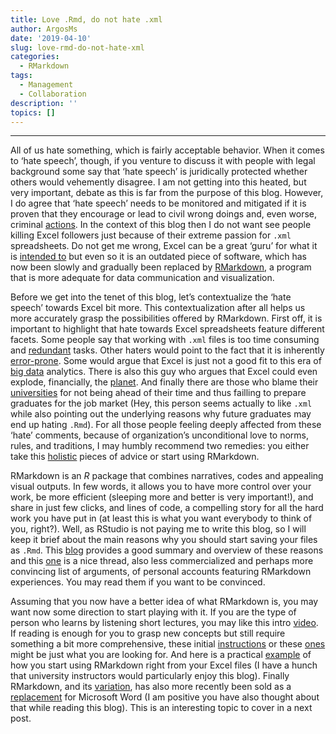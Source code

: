 ```yaml
---
title: Love .Rmd, do not hate .xml
author: ArgosMs
date: '2019-04-10'
slug: love-rmd-do-not-hate-xml
categories:
  - RMarkdown
tags:
  - Management
  - Collaboration
description: ''
topics: []
---
```


***

All of us hate something, which is fairly acceptable behavior. When it comes to ‘hate speech’, though, if you venture to discuss it with people with legal background some say that ‘hate speech’ is juridically protected whether others would vehemently disagree. I am not getting into this heated, but very important, debate as this is far from the purpose of this blog. However, I do agree that ‘hate speech’ needs to be monitored and mitigated if it is proven that they encourage or lead to civil wrong doings and, even worse, criminal [actions](https://www.washingtonpost.com/nation/2018/11/30/how-online-hate-speech-is-fueling-real-life-violence/?noredirect=on&utm_term=.2cca6fef0750). In the context of this blog then I do not want see people killing Excel followers just because of their extreme passion for `.xml` spreadsheets. Do not get me wrong, Excel can be a great ‘guru’ for what it is [intended to](https://www.lifewire.com/what-is-microsoft-excel-3573533) but even so it is an outdated piece of software, which has now been slowly and gradually been replaced by [RMarkdown](https://vimeo.com/178485416), a program that is more adequate for data communication and visualization.

Before we get into the tenet of this blog, let’s contextualize the ‘hate speech’ towards Excel bit more. This contextualization after all helps us more accurately grasp the possibilities offered by RMarkdown. First off, it is important to highlight that hate towards Excel spreadsheets feature different facets. Some people say that working with `.xml` files is too time consuming and [redundant](https://www.reddit.com/r/rant/comments/5ygmb1/i_fuckin_hate_excel/) tasks. Other haters would point to the fact that it is inherently [error-prone](https://www.insightsquared.com/2013/12/why-excel-spreadsheets-are-actually-the-worst/). Some would argue that Excel is just not a good fit to this era of [big data](https://www.forbes.com/sites/bernardmarr/2016/06/16/spreadsheet-reporting-5-reasons-why-it-is-bad-for-business/#52e71ecf65e3) analytics. There is also this guy who argues that Excel could even explode, financially, the [planet](https://www.forbes.com/sites/timworstall/2013/02/13/microsofts-excel-might-be-the-most-dangerous-software-on-the-planet/#7079a52633dc). And finally there are those who blame their [universities](http://www.arikhanson.com/2014/10/01/why-do-pr-people-hate-excel-so-much/) for not being ahead of their time and thus failling to prepare graduates for the job market (Hey, this person seems actually to like `.xml` while also pointing out the underlying reasons why future graduates may end up hating `.Rmd`). For all those people feeling deeply affected from these ‘hate’ comments, because of organization’s  unconditional love to norms, rules, and traditions, I may humbly recommend two remedies: you either take this [holistic](https://www.entrepreneur.com/article/272138) pieces of advice or start using RMarkdown.

RMarkdown is an *R* package that combines narratives, codes and appealing visual outputs. In few words, it allows you to have more control over your work, be more efficient (sleeping more and better is very important!), and share in just few clicks, and lines of code, a compelling story for all the hard work you have put in (at least this is what you want everybody to think of you, right?). Well, as RStudio is not paying me to write this blog, so I will keep it brief about the main reasons why you should start saving your files as `.Rmd`. This [blog](https://rviews.rstudio.com/2018/05/16/replacing-excel-reports-with-r-markdown-and-shiny/) provides a good summary and overview of these reasons and this [one](https://community.rstudio.com/t/convince-me-to-start-using-r-markdown/1636/16) is a nice thread, also less commercialized and perhaps more convincing list of arguments, of personal accounts featuring RMarkdown experiences. You may read them if you want to be convinced. 

Assuming that you now have a better idea of what RMarkdown is, you may want now some direction to start playing with it. If you are the type of person who learns by listening short lectures, you may like this intro [video](https://www.youtube.com/watch?v=DNS7i2m4sB0). If reading is enough for you to grasp new concepts but still require something a bit more comprehensive, these initial [instructions](https://r4ds.had.co.nz/r-markdown-formats.html) or these [ones](https://kbroman.org/datacarpentry_R_2018-06-04/04-rmarkdown.html) might be just what you are looking for. And here is a practical [example](https://norcalbiostat.netlify.com/post/fancifying-excel-tables-in-r-markdown-with-kable-extra/) of how you start using RMarkdown right from your Excel files (I have a hunch that university instructors would particularly enjoy this blog). Finally RMarkdown, and its [variation](http://www.sthda.com/english/wiki/create-and-format-word-documents-using-r-software-and-reporters-package), has also more recently been sold as a [replacement](https://magesblog.com/post/2014-08-05-thanks-to-r-markdown-perhaps-word-is/) for Microsoft Word (I am positive you have also thought about that while reading this blog). This is an interesting topic to cover in a next post. 
